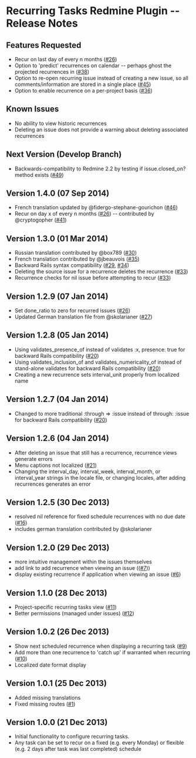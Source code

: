 # Recurring Tasks Redmine Plugin -- Release Notes

## Features Requested

* Recur on last day of every n months ([#26](https://github.com/nutso/redmine-plugin-recurring-tasks/issues/26))
* Option to 'predict' recurrences on calendar -- perhaps ghost the projected recurrences in ([#38](https://github.com/nutso/redmine-plugin-recurring-tasks/issues/38))
* Option to re-open recurring issue instead of creating a new issue, so all comments/information are stored in a single place ([#45](https://github.com/nutso/redmine-plugin-recurring-tasks/issues/45))
* Option to enable recurrence on a per-project basis ([#36](https://github.com/nutso/redmine-plugin-recurring-tasks/issues/36))

## Known Issues

* No ability to view historic recurrences
* Deleting an issue does not provide a warning about deleting associated recurrences

## Next Version (Develop Branch)

* Backwards-compatibility to Redmine 2.2 by testing if issue.closed_on? method exists ([#49](https://github.com/nutso/redmine-plugin-recurring-tasks/issues/36))

## Version 1.4.0 (07 Sep 2014)

* French translation updated by @fidergo-stephane-gourichon ([#46](https://github.com/nutso/redmine-plugin-recurring-tasks/pull/46))
* Recur on day x of every n months ([#26](https://github.com/nutso/redmine-plugin-recurring-tasks/issues/26)) -- contributed by @cryptogopher ([#41](https://github.com/nutso/redmine-plugin-recurring-tasks/pull/41))

## Version 1.3.0 (01 Mar 2014)

* Russian translation contributed by @box789 ([#30](https://github.com/nutso/redmine-plugin-recurring-tasks/pull/30))
* French translation contributed by @jbeauvois ([#35](https://github.com/nutso/redmine-plugin-recurring-tasks/pull/35))
* Backward Rails syntax compatibility ([#29](https://github.com/nutso/redmine-plugin-recurring-tasks/issues/29), [#34](https://github.com/nutso/redmine-plugin-recurring-tasks/issues/34))
* Deleting the source issue for a recurrence deletes the recurrence ([#33](https://github.com/nutso/redmine-plugin-recurring-tasks/issues/33))
* Recurrence checks for nil issue before attempting to recur ([#33](https://github.com/nutso/redmine-plugin-recurring-tasks/issues/33))

## Version 1.2.9 (07 Jan 2014)

* Set done_ratio to zero for recurred issues ([#26](https://github.com/nutso/redmine-plugin-recurring-tasks/issues/26))
* Updated German translation file from @skolarianer ([#27](https://github.com/nutso/redmine-plugin-recurring-tasks/issues/27))

## Version 1.2.8 (05 Jan 2014)

* Using validates_presence_of instead of validates :x, presence: true for backward Rails compatibility ([#20](https://github.com/nutso/redmine-plugin-recurring-tasks/issues/20))
* Using validates_inclusion_of and validates_numericality_of instead of stand-alone validates for backward Rails compatibility ([#20](https://github.com/nutso/redmine-plugin-recurring-tasks/issues/20))
* Creating a new recurrence sets interval_unit properly from localized name

## Version 1.2.7 (04 Jan 2014)

* Changed to more traditional :through => :issue instead of through: :issue for backward Rails compatibility ([#20](https://github.com/nutso/redmine-plugin-recurring-tasks/issues/20))

## Version 1.2.6 (04 Jan 2014)

* After deleting an issue that still has a recurrence, recurrence views generate errors
* Menu captions not localized ([#21](https://github.com/nutso/redmine-plugin-recurring-tasks/issues/21))
* Changing the interval_day, interval_week, interval_month, or interval_year strings in the locale file, or changing locales, after adding recurrences generates an error

## Version 1.2.5 (30 Dec 2013)

* resolved nil reference for fixed schedule recurrences with no due date ([#16](https://github.com/nutso/redmine-plugin-recurring-tasks/issues/16))
* includes german translation contributed by @skolarianer

## Version 1.2.0 (29 Dec 2013)

* more intuitive management within the issues themselves
* add link to add recurrence when viewing an issue (([#7](https://github.com/nutso/redmine-plugin-recurring-tasks/issues/7)))
* display existing recurrence if application when viewing an issue ([#6](https://github.com/nutso/redmine-plugin-recurring-tasks/issues/6))

## Version 1.1.0 (28 Dec 2013)

* Project-specific recurring tasks view ([#11](https://github.com/nutso/redmine-plugin-recurring-tasks/issues/11))
* Better permissions (managed under issues) ([#12](https://github.com/nutso/redmine-plugin-recurring-tasks/issues/12))

## Version 1.0.2 (26 Dec 2013)

* Show next scheduled recurrence when displaying a recurring task ([#9](https://github.com/nutso/redmine-plugin-recurring-tasks/issues/9))
* Add more than one recurrence to 'catch up' if warranted when recurring ([#10](https://github.com/nutso/redmine-plugin-recurring-tasks/issues/10))
* Localized date format display

## Version 1.0.1 (25 Dec 2013)

* Added missing translations
* Fixed missing routes ([#1](https://github.com/nutso/redmine-plugin-recurring-tasks/issues/1))

## Version 1.0.0 (21 Dec 2013)

* Initial functionality to configure recurring tasks. 
* Any task can be set to recur on a fixed (e.g. every Monday) 
  or flexible (e.g. 2 days after task was last completed) schedule
